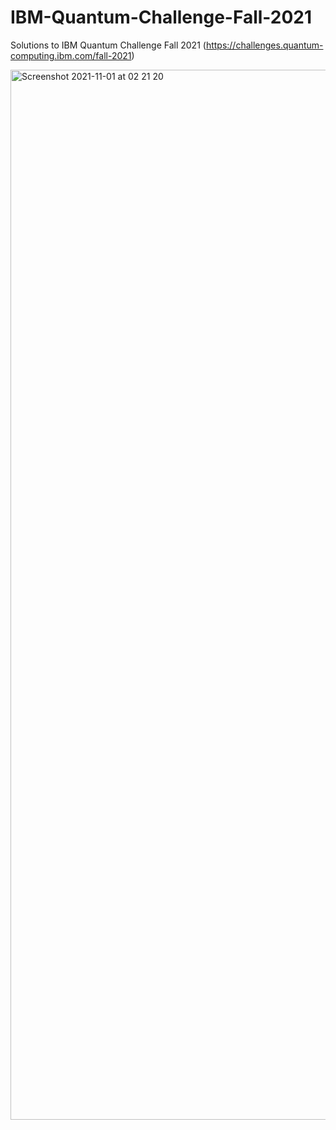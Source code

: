 # IBM-Quantum-Challenge-Fall-2021
Solutions to IBM Quantum Challenge Fall 2021 (https://challenges.quantum-computing.ibm.com/fall-2021)

<img width="1680" alt="Screenshot 2021-11-01 at 02 21 20" src="https://user-images.githubusercontent.com/34860879/140628734-296aedbe-14af-409c-aa9b-675d9eaa3664.png">
